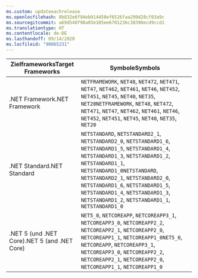 ```yaml
---
ms.custom: updateeachrelease
ms.openlocfilehash: 8b832e6f94eb914458ef6526faa299d28cf03a9c
ms.sourcegitcommit: a69d548f90a03e105ee6701236c38390ecd9ccd1
ms.translationtype: HT
ms.contentlocale: de-DE
ms.lasthandoff: 09/14/2020
ms.locfileid: "90065231"
---
```

| <span data-ttu-id="f0e08-101">Zielframeworks</span><span class="sxs-lookup"><span data-stu-id="f0e08-101">Target Frameworks</span></span> | <span data-ttu-id="f0e08-102">Symbole</span><span class="sxs-lookup"><span data-stu-id="f0e08-102">Symbols</span></span> |
| ------------------| ------- |
| <span data-ttu-id="f0e08-103">.NET Framework</span><span class="sxs-lookup"><span data-stu-id="f0e08-103">.NET Framework</span></span>    | <span data-ttu-id="f0e08-104">`NETFRAMEWORK`, `NET48`, `NET472`, `NET471`, `NET47`, `NET462`, `NET461`, `NET46`, `NET452`, `NET451`, `NET45`, `NET40`, `NET35`, `NET20`</span><span class="sxs-lookup"><span data-stu-id="f0e08-104">`NETFRAMEWORK`, `NET48`, `NET472`, `NET471`, `NET47`, `NET462`, `NET461`, `NET46`, `NET452`, `NET451`, `NET45`, `NET40`, `NET35`, `NET20`</span></span> |
| <span data-ttu-id="f0e08-105">.NET Standard</span><span class="sxs-lookup"><span data-stu-id="f0e08-105">.NET Standard</span></span>     | <span data-ttu-id="f0e08-106">`NETSTANDARD`, `NETSTANDARD2_1`, `NETSTANDARD2_0`, `NETSTANDARD1_6`, `NETSTANDARD1_5`, `NETSTANDARD1_4`, `NETSTANDARD1_3`, `NETSTANDARD1_2`, `NETSTANDARD1_1`, `NETSTANDARD1_0`</span><span class="sxs-lookup"><span data-stu-id="f0e08-106">`NETSTANDARD`, `NETSTANDARD2_1`, `NETSTANDARD2_0`, `NETSTANDARD1_6`, `NETSTANDARD1_5`, `NETSTANDARD1_4`, `NETSTANDARD1_3`, `NETSTANDARD1_2`, `NETSTANDARD1_1`, `NETSTANDARD1_0`</span></span> |
| <span data-ttu-id="f0e08-107">.NET 5 (und .NET Core)</span><span class="sxs-lookup"><span data-stu-id="f0e08-107">.NET 5 (and .NET Core)</span></span> | <span data-ttu-id="f0e08-108">`NET5_0`, `NETCOREAPP`, `NETCOREAPP3_1`, `NETCOREAPP3_0`, `NETCOREAPP2_2`, `NETCOREAPP2_1`, `NETCOREAPP2_0`, `NETCOREAPP1_1`, `NETCOREAPP1_0`</span><span class="sxs-lookup"><span data-stu-id="f0e08-108">`NET5_0`, `NETCOREAPP`, `NETCOREAPP3_1`, `NETCOREAPP3_0`, `NETCOREAPP2_2`, `NETCOREAPP2_1`, `NETCOREAPP2_0`, `NETCOREAPP1_1`, `NETCOREAPP1_0`</span></span> |
